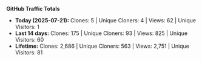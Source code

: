 
**GitHub Traffic Totals**

- **Today (2025-07-21):** Clones: 5 | Unique Cloners: 4 | Views: 62 | Unique Visitors: 1
- **Last 14 days:** Clones: 175 | Unique Cloners: 93 | Views: 825 | Unique Visitors: 60
- **Lifetime:** Clones: 2,686 | Unique Cloners: 563 | Views: 2,751 | Unique Visitors: 81
